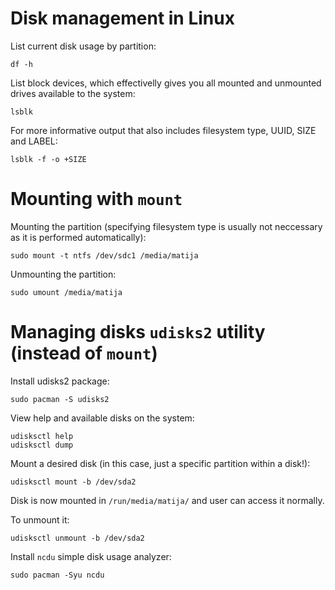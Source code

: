 # Disk management in Linux

List current disk usage by partition:
```
df -h
```

List block devices, which effectivelly gives you all mounted and unmounted drives available to the system:
```
lsblk
```

For more informative output that also includes filesystem type, UUID, SIZE and LABEL:
```
lsblk -f -o +SIZE
```

# Mounting with `mount`

Mounting the partition (specifying filesystem type is usually not neccessary as it is performed automatically):
```
sudo mount -t ntfs /dev/sdc1 /media/matija
```

Unmounting the partition:
```
sudo umount /media/matija
```

# Managing disks `udisks2` utility (instead of `mount`)

Install udisks2 package:
```
sudo pacman -S udisks2
```

View help and available disks on the system:
```
udisksctl help
udisksctl dump
```

Mount a desired disk (in this case, just a specific partition within a disk!):
```
udisksctl mount -b /dev/sda2
```

Disk is now mounted in `/run/media/matija/` and user can access it normally.

To unmount it:
```
udisksctl unmount -b /dev/sda2
```

Install `ncdu` simple disk usage analyzer:
```
sudo pacman -Syu ncdu
```
